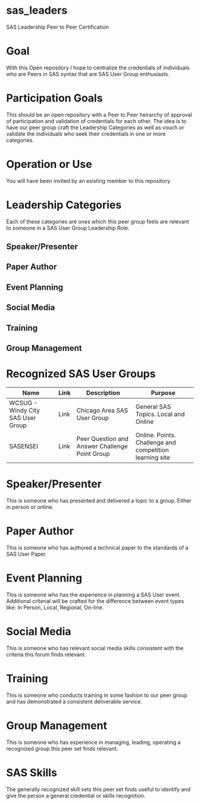# sas_leaders
SAS Leadership Peer to Peer Certification

# Goal
With this Open repository I hope to centralize the credentials of individuals who are Peers in SAS syntax that are SAS User Group enthusiasts.

# Participation Goals
This should be an open repository with a Peer to Peer heirarchy of approval of participation and validation of credentials for each other.
The idea is to have our peer group craft the Leadership Categories as well as vouch or validate the individuals who seek their credentials in one or more categories.

# Operation or Use
You will have been invited by an existing member to this repository.



# Leadership Categories
Each of these categories are ones which this peer group feels are relevant to someone in a SAS User Group Leadership Role.

## Speaker/Presenter
## Paper Author
## Event Planning
## Social Media
## Training
## Group Management

# Recognized SAS User Groups
|Name   |Link    | Description | Purpose |
|-------|--------|-------------|---------|
|WCSUG - Windy City SAS User Group | Link | Chicago Area SAS User Group | General SAS Topics. Local and Online|
|SASENSEI | Link | Peer Question and Answer Challenge Point Group | Online. Points. Challenge and competition learning site |




# Speaker/Presenter
This is someone who has presented and delivered a topic to a group. Either in person or online.


# Paper Author
This is someone who has authored a technical paper to the standards of a SAS User Paper.

# Event Planning
This is someone who has the experience in planning a SAS User event.
Additional criterial will be crafted for the difference between event types like: In Person, Local, Regional, On-line.

# Social Media
This is someone who has relevant social media skills consistent with the criteria this forum finds relevant.

# Training
This is someone who conducts training in some fashion to our peer group and has demonstrated a consistent deliverable service.

# Group Management
This is someone who has experience in managing, leading, operating a recognized group this peer set finds relevant.


# SAS Skills
The generally recognized skill sets this peer set finds useful to identify and give the person a general credential or skills recognition.




